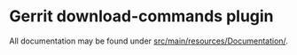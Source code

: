 # Gerrit download-commands plugin

All documentation may be found under
[src/main/resources/Documentation/](./src/main/resources/Documentation/).
